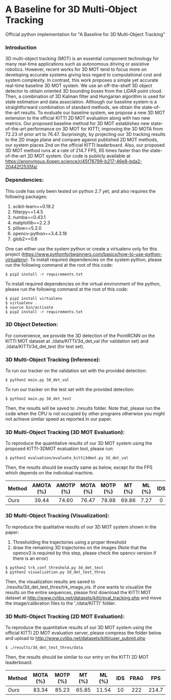 # A Baseline for 3D Multi-Object Tracking 
Official python implementation for "A Baseline for 3D Multi-Object Tracking"

### Introduction
3D multi-object tracking (MOT) is an essential component technology for many real-time applications such as autonomous driving or assistive robotics. However, recent works for 3D MOT tend to focus more on developing accurate systems giving less regard to computational cost and system complexity. In contrast, this work proposes a simple yet accurate real-time baseline 3D MOT system. We use an off-the-shelf 3D object detector to obtain oriented 3D bounding boxes from the LiDAR point cloud. Then, a combination of 3D Kalman filter and Hungarian algorithm is used for state estimation and data association. Although our baseline system is a straightforward combination of standard methods, we obtain the state-of-the-art results. To evaluate our baseline system, we propose a new 3D MOT extension to the official KITTI 2D MOT evaluation along with two new metrics. Our proposed baseline method for 3D MOT establishes new state-of-the-art performance on 3D MOT for KITTI, improving the 3D MOTA from 72.23 of prior art to 76.47. Surprisingly, by projecting our 3D tracking results to the 2D image plane and compare against published 2D MOT methods, our system places 2nd on the official KITTI leaderboard. Also, our proposed 3D MOT method runs at a rate of 214.7 FPS, 65 times faster than the state-of-the-art 2D MOT system. Our code is publicly available at https://anonymous.4open.science/r/45f76799-b217-46e8-bda2-20442f2535fa/

### Dependencies:

This code has only been tested on python 2.7 yet, and also requires the following packages:
1. scikit-learn==0.19.2
2. filterpy==1.4.5
3. numba==0.43.1
4. matplotlib==2.2.3
5. pillow==5.2.0
6. opencv-python==3.4.3.18
7. glob2==0.6

One can either use the system python or create a virtualenv only for this project (https://www.pythonforbeginners.com/basics/how-to-use-python-virtualenv). To install required dependencies on the system python, please run the following command at the root of this code:
```
$ pip2 install -r requirements.txt
```
To install required dependencies on the virtual environment of the python, please run the following command at the root of this code:
```
$ pip2 install virtualenv
$ virtualenv .
$ source bin/activate
$ pip2 install -r requirements.txt
```

### 3D Object Detection:
For convenience, we provide the 3D detection of the PointRCNN on the KITTI MOT dataset at ./data/KITTI/3d_det_val (for validation set) and ./data/KITTI/3d_det_test (for test set).

### 3D Multi-Object Tracking (Inference):

To run our tracker on the validation set with the provided detection:

```
$ python2 main.py 3d_det_val
```
To run our tracker on the test set with the provided detection:

```
$ python2 main.py 3d_det_test
```
Then, the results will be saved to ./results folder. Note that, please run the code when the CPU is not occupied by other programs otherwise you might not achieve similar speed as reported in our paper.

### 3D Multi-Object Tracking (3D MOT Evaluation):

To reproduce the quantitative results of our 3D MOT system using the proposed KITTI-3DMOT evaluation tool, please run:
  ```
  $ python2 evaluation/evaluate_kitti3dmot.py 3d_det_val
  ```
Then, the results should be exactly same as below, except for the FPS which depends on the individual machine.

 Method         | AMOTA (%) | AMOTP (%) | MOTA (%) | MOTP (%)| MT (%) | ML (%) | IDS | FRAG | FPS 
--------------- |:---------:|:---------:|:--------:|:-------:|:------:|:------:|:---:|:----:|:---:
 *Ours*         | 39.44     | 74.60     | 76.47    |  78.98  |  69.86 | 7.27   |  0  | 58   | 207.4

### 3D Multi-Object Tracking (Visualization):

To reproduce the qualitative results of our 3D MOT system shown in the paper:

1. Thresholding the trajectories using a proper threshold
2. draw the remaining 3D trajectories on the images (Note that the opencv3 is required by this step, please check the opencv version if there is an error)
  ```
  $ python2 trk_conf_threshold.py 3d_det_test 
  $ python2 visualization.py 3d_det_test_thres
  ```

Then, the visualization results are saved to ./results/3d_det_test_thres/trk_image_vis. If one wants to visualize the results on the entire sequences, please first download the KITTI MOT dataset at http://www.cvlibs.net/datasets/kitti/eval_tracking.php and move the image/calibration files to the './data/KITTI' folder.


### 3D Multi-Object Tracking (2D MOT Evaluation):
To reproduce the quantitative results of our 3D MOT system using the official KITTI 2D MOT evaluation server, please compress the folder below and upload to http://www.cvlibs.net/datasets/kitti/user_submit.php
  ```
  $ ./results/3d_det_test_thres/data
  ```
Then, the results should be similar to our entry on the KITTI 2D MOT leaderboard: 

 Method         | MOTA (%) | MOTP (%)| MT (%) | ML (%) | IDS | FRAG | FPS 
--------------- |:--------:|:-------:|:------:|:------:|:---:|:----:|:---:
 *Ours*         | 83.34    |  85.23  | 65.85  | 11.54  |  10 | 222  | 214.7

